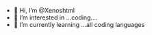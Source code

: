 - 👋 Hi, I’m @Xenoshtml
- 👀 I’m interested in ...coding....
- 🌱 I’m currently learning ...all coding languages


<!---
Xenoshtml/Xenoshtml is a ✨ special ✨ repository because its `README.md` (this file) appears on your GitHub profile.
You can click the Preview link to take a look at your changes.
--->
